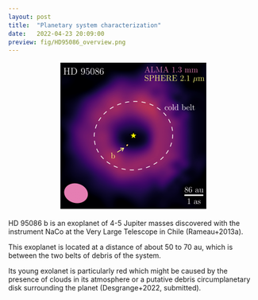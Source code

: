 ```yaml
---
layout: post
title:  "Planetary system characterization"
date:   2022-04-23 20:09:00
preview: fig/HD95086_overview.png
---
```

<p align="center">
<img src="/fig/HD95086_overview.png" width="300" height="300">
</p>

HD 95086 b is an exoplanet of 4-5 Jupiter masses discovered with the instrument NaCo at the Very Large Telescope in Chile (Rameau+2013a).

This exoplanet is located at a distance of about 50 to 70 au, which is between the two belts of debris of the system.

Its young exolanet is particularly red which might be caused by the presence of clouds in its atmosphere or a putative debris circumplanetary disk surrounding the planet (Desgrange+2022, submitted).

